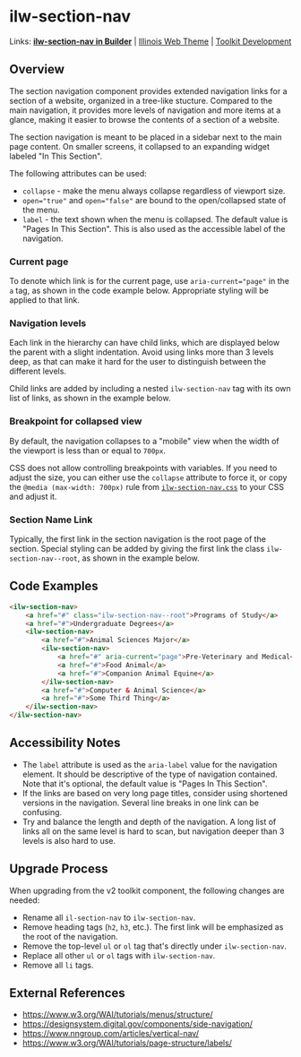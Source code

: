# ilw-section-nav

Links: **[ilw-section-nav in Builder](https://builder3.toolkit.illinois.edu/component/ilw-section-nav/index.html)** | 
[Illinois Web Theme](https://webtheme.illinois.edu/) | 
[Toolkit Development](https://github.com/web-illinois/toolkit-management)

## Overview

The section navigation component provides extended navigation links for a section of a website, 
organized in a tree-like stucture. Compared to the main navigation, it provides more levels of 
navigation and more items at a glance, making it easier to browse the contents of a section of 
a website.

The section navigation is meant to be placed in a sidebar next to the main page content. On 
smaller screens, it collapsed to an expanding widget labeled "In This Section".

The following attributes can be used:

- `collapse` - make the menu always collapse regardless of viewport size.
- `open="true"` and `open="false"` are bound to the open/collapsed state of the menu. 
- `label` - the text shown when the menu is collapsed. The default value is
  "Pages In This Section". This is also used as the accessible label of the navigation.

### Current page

To denote which link is for the current page, use `aria-current="page"` in the `a` tag, as shown in the
code example below. Appropriate styling will be applied to that link.

### Navigation levels

Each link in the hierarchy can have child links, which are displayed below the parent with
a slight indentation. Avoid using links more than 3 levels deep, as that can make it hard
for the user to distinguish between the different levels.

Child links are added by including a nested `ilw-section-nav` tag with its own list of links, as
shown in the example below.

### Breakpoint for collapsed view

By default, the navigation collapses to a "mobile" view when the width of the viewport is 
less than or equal to `700px`.

CSS does not allow controlling breakpoints with variables. If you need to adjust the size,
you can either use the `collapse` attribute to force it, or copy the `@media (max-width: 700px)`
rule from [`ilw-section-nav.css`](./src/ilw-section-nav.css) to your CSS and adjust it.

### Section Name Link

Typically, the first link in the section navigation is the root page of the section. Special
styling can be added by giving the first link the class `ilw-section-nav--root`, as shown
in the example below.

## Code Examples

```html
<ilw-section-nav>
    <a href="#" class="ilw-section-nav--root">Programs of Study</a>
    <a href="#">Undergraduate Degrees</a>
    <ilw-section-nav>
        <a href="#">Animal Sciences Major</a>
        <ilw-section-nav>
            <a href="#" aria-current="page">Pre-Veterinary and Medical</a>
            <a href="#">Food Animal</a>
            <a href="#">Companion Animal Equine</a>
        </ilw-section-nav>
        <a href="#">Computer & Animal Science</a>
        <a href="#">Some Third Thing</a>
    </ilw-section-nav>
</ilw-section-nav>
```

## Accessibility Notes

- The `label` attribute is used as the `aria-label` value for the navigation element. It should be
  descriptive of the type of navigation contained. Note that it's optional, the default
  value is "Pages In This Section".
- If the links are based on very long page titles, consider using shortened versions in
  the navigation. Several line breaks in one link can be confusing.
- Try and balance the length and depth of the navigation. A long list of links all on
  the same level is hard to scan, but navigation deeper than 3 levels is also hard to
  use.

## Upgrade Process

When upgrading from the v2 toolkit component, the following changes are needed:

- Rename all `il-section-nav` to `ilw-section-nav`.
- Remove heading tags (`h2`, `h3`, etc.). The first link will be emphasized as the root of
  the navigation.
- Remove the top-level `ul` or `ol` tag that's directly under `ilw-section-nav`.
- Replace all other `ul` or `ol` tags with `ilw-section-nav`.
- Remove all `li` tags.

## External References

- https://www.w3.org/WAI/tutorials/menus/structure/
- https://designsystem.digital.gov/components/side-navigation/
- https://www.nngroup.com/articles/vertical-nav/
- https://www.w3.org/WAI/tutorials/page-structure/labels/
